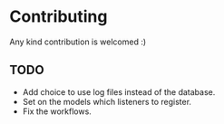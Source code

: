 # Contributing

Any kind contribution is welcomed :)

## TODO

- Add choice to use log files instead of the database.
- Set on the models which listeners to register.
- Fix the workflows.
